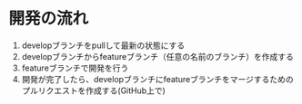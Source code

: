 # 開発の流れ
1. developブランチをpullして最新の状態にする
1. developブランチからfeatureブランチ（任意の名前のブランチ）を作成する
1. featureブランチで開発を行う
1. 開発が完了したら、developブランチにfeatureブランチをマージするためのプルリクエストを作成する(GitHub上で)
